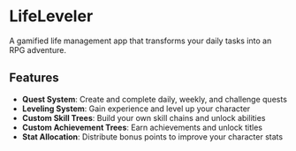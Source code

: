# LifeLeveler

A gamified life management app that transforms your daily tasks into an RPG adventure.

## Features

- **Quest System**: Create and complete daily, weekly, and challenge quests
- **Leveling System**: Gain experience and level up your character
- **Custom Skill Trees**: Build your own skill chains and unlock abilities
- **Custom Achievement Trees**: Earn achievements and unlock titles
- **Stat Allocation**: Distribute bonus points to improve your character stats

